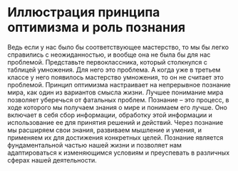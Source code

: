 # Иллюстрация принципа оптимизма и роль познания

Ведь если у нас было бы соответствующее мастерство, то мы бы легко справились с неожиданностью, и вообще она не была бы для нас проблемой. Представьте первоклассника, который столкнулся с таблицей умножения. Для него это проблема. А когда уже в третьем классе у него появилось мастерство умножения, то он не считает это проблемой. 
Принцип оптимизма настраивает на непрерывное познание мира, как один из вариантов смысла жизни. Лучшее понимание мира позволяет уберечься от фатальных проблем. Познание – это процесс, в ходе которого мы получаем знания о мире и понимаем его лучше. Оно включает в себя сбор информации, обработку этой информации и использование ее для принятия решений и действий. Через познание мы расширяем свои знания, развиваем мышление и умения, и применяем их для достижения конкретных целей. Познание является фундаментальной частью нашей жизни и позволяет нам адаптироваться к изменяющимся условиям и преуспевать в различных сферах нашей деятельности.
